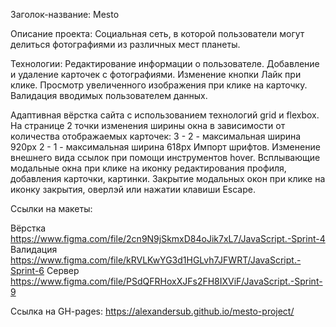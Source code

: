 Заголок-название: Mesto

Описание проекта: Социальная сеть, в которой пользователи могут делиться фотографиями из различных мест планеты.

Технологии:
Редактирование информации о пользователе.
Добавление и удаление карточек с фотографиями.
Изменение кнопки Лайк при клике.
Просмотр увеличенного изображения при клике на карточку.
Валидация вводимых пользователем данных.

Адаптивная вёрстка сайта с использованием технологий grid и flexbox.
На странице 2 точки изменения ширины окна в зависимости от количества отображаемых карточек:
3 - 2 - максимальная ширина 920px
2 - 1 - максимальная ширина 618px
Импорт шрифтов.
Изменение внешнего вида ссылок при помощи инструментов hover.
Всплывающие модальные окна при клике на иконку редактирования профиля, добавления карточки, картинки.
Закрытие модальных окон при клике на иконку закрытия, оверлэй или нажатии клавиши Escape.


Ссылки на макеты:

Вёрстка https://www.figma.com/file/2cn9N9jSkmxD84oJik7xL7/JavaScript.-Sprint-4
Валидация https://www.figma.com/file/kRVLKwYG3d1HGLvh7JFWRT/JavaScript.-Sprint-6
Сервер https://www.figma.com/file/PSdQFRHoxXJFs2FH8IXViF/JavaScript.-Sprint-9

Ссылка на GH-pages: https://alexandersub.github.io/mesto-project/
